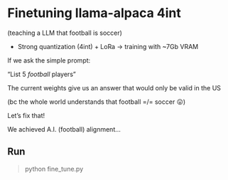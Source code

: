 # Finetuning llama-alpaca 4int
(teaching a LLM that football is soccer)

- Strong quantization (4int) + LoRa → training with ~7Gb VRAM

If we ask the simple prompt:

“List 5 *football* players”

The current weights give us an answer that would only be valid in the US

(bc the whole world understands that football =/= soccer 😛)

Let’s fix that!

We achieved A.I.  (football) alignment…

## Run
> python fine_tune.py